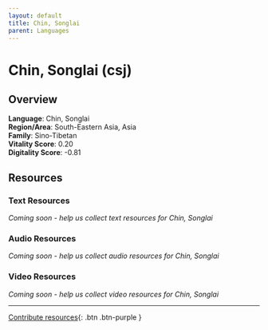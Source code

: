 ```yaml
---
layout: default
title: Chin, Songlai
parent: Languages
---
```


# Chin, Songlai (csj)

## Overview

**Language**: Chin, Songlai  
**Region/Area**: South-Eastern Asia, Asia  
**Family**: Sino-Tibetan  
**Vitality Score**: 0.20  
**Digitality Score**: -0.81  

## Resources

### Text Resources
*Coming soon - help us collect text resources for Chin, Songlai*

### Audio Resources
*Coming soon - help us collect audio resources for Chin, Songlai*

### Video Resources
*Coming soon - help us collect video resources for Chin, Songlai*

---

[Contribute resources](https://fairtrain.github.io/){: .btn .btn-purple }

